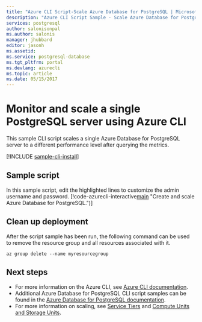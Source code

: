 ```yaml
---
title: "Azure CLI Script-Scale Azure Database for PostgreSQL | Microsoft Docs"
description: "Azure CLI Script Sample - Scale Azure Database for PostgreSQL server to a different performance level after querying the metrics."
services: postgresql
author: salonisonpal
ms.author: salonis
manager: jhubbard
editor: jasonh
ms.assetid:
ms.service: postgresql-database
ms.tgt_pltfrm: portal
ms.devlang: azurecli
ms.topic: article
ms.date: 05/15/2017
---
```

# Monitor and scale a single PostgreSQL server using Azure CLI
This sample CLI script scales a single Azure Database for PostgreSQL server to a different performance level after querying the metrics. 

[!INCLUDE [sample-cli-install](../../../includes/sample-cli-install.md)]

## Sample script
In this sample script, edit the highlighted lines to customize the admin username and password.
[!code-azurecli-interactive[main](../../../cli_scripts/postgresql/scale-postgresql-server/scale-postgresql-server.sh?highlight=15-16) "Create and scale Azure Database for PostgreSQL.")]

## Clean up deployment
After the script sample has been run, the following command can be used to remove the resource group and all resources associated with it.
```azurecli
az group delete --name myresourcegroup
```

## Next steps
- For more information on the Azure CLI, see [Azure CLI documentation](https://docs.microsoft.com/cli/azure/overview).
- Additional Azure Database for PostgreSQL CLI script samples can be found in the [Azure Database for PostgreSQL documentation](../sample-scripts-azure-cli.md).
- For more information on scaling, see [Service Tiers](../concepts-service-tiers.md) and [Compute Units and Storage Units](../concepts-compute-unit-and-storage.md).